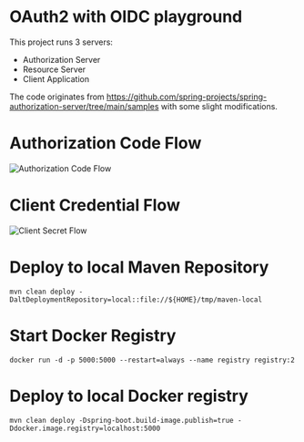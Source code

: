 # OAuth2 with OIDC playground
This project runs 3 servers:
- Authorization Server
- Resource Server
- Client Application

The code originates from https://github.com/spring-projects/spring-authorization-server/tree/main/samples with some slight modifications.

# Authorization Code Flow
![Authorization Code Flow](http://www.plantuml.com/plantuml/proxy?cache=no&src=https://raw.githubusercontent.com/maddingo/oauth2-playground/develop/doc/pkce.puml)

# Client Credential Flow
![Client Secret Flow](http://www.plantuml.com/plantuml/proxy?cache=no&src=https://raw.githubusercontent.com/maddingo/oauth2-playground/develop/doc/client-credentials.puml)


# Deploy to local Maven Repository
```shell
mvn clean deploy -DaltDeploymentRepository=local::file://${HOME}/tmp/maven-local 
```
# Start Docker Registry
```shell
docker run -d -p 5000:5000 --restart=always --name registry registry:2
``` 

# Deploy to local Docker registry
```shell
mvn clean deploy -Dspring-boot.build-image.publish=true -Ddocker.image.registry=localhost:5000
```
